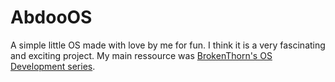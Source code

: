 # AbdooOS

A simple little OS made with love by me for fun. I think it is a very
fascinating and exciting project. My main ressource was 
[BrokenThorn's OS Development series](http://www.brokenthorn.com/Resources/OSDevIndex.html).